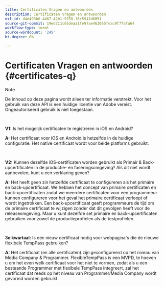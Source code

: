 ```yaml
---
title: Certificaten Vragen en antwoorden
description: Certificaten Vragen en antwoorden
exl-id: d4e493b0-4467-42b1-9758-16c5941d8051
source-git-commit: 19ed211c65deaa1fe97ae462065feac9f77afa64
workflow-type: tm+mt
source-wordcount: '245'
ht-degree: 0%

---
```


# Certificaten Vragen en antwoorden {#certificates-q}

>[!NOTE]
>
>De inhoud op deze pagina wordt alleen ter informatie verstrekt. Voor het gebruik van deze API is een huidige licentie van Adobe vereist. Ongeautoriseerd gebruik is niet toegestaan.

</br>

**V1:** Is het mogelijk certificaten te registreren in iOS en Android?

**A:** Het certificaat voor iOS en Android is hetzelfde in de huidige configuratie. Het native certificaat wordt voor beide platforms gebruikt.

</br>

**V2:** Kunnen dezelfde iOS-certificaten worden gebruikt als Primair &amp; Back-upcertificaten in de productie- en faseringsomgeving? Als dit niet wordt aanbevolen, kunt u een verklaring geven?

**A:** Het heeft geen zin hetzelfde certificaat te configureren als het primaire en back-upcertificaat. We hebben het concept van primaire certificaten en back-upcertificaten zodat we meerdere certificaten voor een programmeur kunnen configureren voor het geval het primaire certificaat verloopt of wordt ingetrokken. Een back-upcertificaat geeft programmeurs de tijd om de primaire certificaat te wijzigen zonder dat dit gevolgen heeft voor de releaseomgeving. Maar u kunt dezelfde set primaire en back-upcertificaten gebruiken voor zowel de productieprofielen als de testprofielen.

</br>

**3e kwartaal:** Is een nieuw certificaat nodig voor webpagina&#39;s die de nieuwe flexibele TempPass gebruiken?

**A:** Het certificaat (en alle certificaten) zijn geconfigureerd op het niveau van Media Company &amp; Programmer. FlexibleTempPass is een MVPD, te hoeven u om het even welk certificaat voor het niet te vormen, zodat als u een bestaande Programmer met flexibele TempPass integreert, zal het certificaat dat reeds op het niveau van Programmer/Media Company wordt gevormd worden gebruikt.
